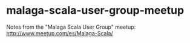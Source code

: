 # malaga-scala-user-group-meetup
Notes from the "Malaga Scala User Group" meetup: http://www.meetup.com/es/Malaga-Scala/
